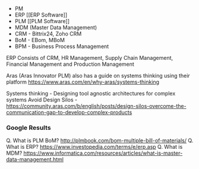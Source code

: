 - PM 
- ERP [[ERP Software]]
- PLM [[PLM Software]]
- MDM (Master Data Management)
- CRM - Bittrix24, Zoho CRM
- BoM - EBom, MBoM
- BPM - Business Process Management

ERP Consists of CRM, HR Management, Supply Chain Management, Financial Management and Production Management

Aras (Aras Innovator PLM) also has a guide on systems thinking using their platform
https://www.aras.com/en/why-aras/systems-thinking

Systems thinking - Designing tool agnostic architectures for complex systems
Avoid Design Silos - https://community.aras.com/b/english/posts/design-silos-overcome-the-communication-gap-to-develop-complex-products

### Google Results
Q. What is PLM BoM?
http://plmbook.com/bom-multiple-bill-of-materials/
Q. What is ERP?
https://www.investopedia.com/terms/e/erp.asp
Q. What is MDM?
https://www.informatica.com/resources/articles/what-is-master-data-management.html
